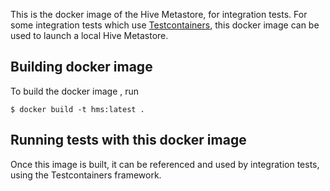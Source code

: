 This is the docker image of the Hive Metastore, for integration tests. For some integration
tests which use [Testcontainers](https://www.testcontainers.org/), this docker image can be used
to launch a local Hive Metastore.

## Building docker image
To build the docker image , run

```console
$ docker build -t hms:latest .
```

## Running tests with this docker image
Once this image is built, it can be referenced and used by integration tests, using the
Testcontainers framework.
